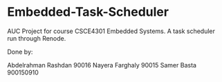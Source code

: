 # Embedded-Task-Scheduler
AUC Project for course CSCE4301 Embedded Systems.
A task scheduler run through Renode.

Done by:

Abdelrahman Rashdan		90016
Nayera Farghaly			90015
Samer Basta			900150910
